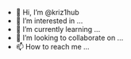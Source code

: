 - 👋 Hi, I’m @kriz1hub
- 👀 I’m interested in ...
- 🌱 I’m currently learning ...
- 💞️ I’m looking to collaborate on ...
- 📫 How to reach me ...

<!---
kriz1hub/kriz1hub is a ✨ special ✨ repository because its `README.md` (this file) appears on your GitHub profile.
You can click the Preview link to take a look at your changes.
--->
